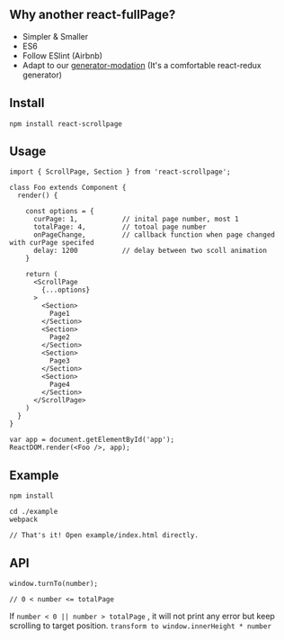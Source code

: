## Why another react-fullPage?
* Simpler & Smaller
* ES6
* Follow ESlint (Airbnb)
* Adapt to our [generator-modation](https://github.com/zhaozhiming/generator-modation) (It's a comfortable react-redux generator)

## Install

`npm install react-scrollpage`

## Usage

```
import { ScrollPage, Section } from 'react-scrollpage';

class Foo extends Component {
  render() {

    const options = {
      curPage: 1,           // inital page number, most 1
      totalPage: 4,         // totoal page number
      onPageChange,         // callback function when page changed with curPage specifed
      delay: 1200           // delay between two scoll animation
    }

    return (
      <ScrollPage
        {...options}
      >
        <Section>
          Page1
        </Section>
        <Section>
          Page2
        </Section>
        <Section>
          Page3
        </Section>
        <Section>
          Page4
        </Section>
      </ScrollPage>
    )
  }
}

var app = document.getElementById('app');
ReactDOM.render(<Foo />, app);
```


## Example

```
npm install

cd ./example
webpack

// That's it! Open example/index.html directly.
```

## API
```
window.turnTo(number);

// 0 < number <= totalPage

```
If `number < 0 || number > totalPage` , it will not print any error but keep scrolling to target position. `transform to window.innerHeight * number`